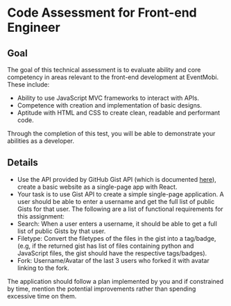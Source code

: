 # Code Assessment for Front-end Engineer

## Goal

The goal of this technical assessment is to evaluate ability and core competency in
areas relevant to the front-end development at EventMobi. These include:
- Ability to use JavaScript MVC frameworks to interact with APIs.
- Competence with creation and implementation of basic designs.
- Aptitude with HTML and CSS to create clean, readable and performant code.

Through the completion of this test, you will be able to demonstrate your abilities as a developer.

## Details
- Use the API provided by GitHub Gist API (which is documented [here](https://docs.github.com/en/free-pro-team@latest/rest/reference/gists)), create a basic website as a single-page app with React.
- Your task is to use Gist API to create a simple single-page application. A user should be able to enter a username and get the full list of public Gists for that user. The following are a list of functional requirements for this assignment:
- Search: When a user enters a username, it should be able to get a full list of public Gists by that user.
- Filetype: Convert the filetypes of the files in the gist into a tag/badge, (e.g, if the returned gist has list of files containing python and JavaScript files, the gist should have the respective tags/badges).
- Fork: Username/Avatar of the last 3 users who forked it with avatar linking to the fork.

The application should follow a plan implemented by you and if constrained by time, mention the potential improvements rather than spending excessive time on them.
